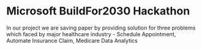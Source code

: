 # Microsoft BuildFor2030 Hackathon
 In our project we are saving paper by providing solution for three problems which faced by major healthcare industry - Schedule Appointment, Automate Insurance Claim, Medicare Data Analytics
